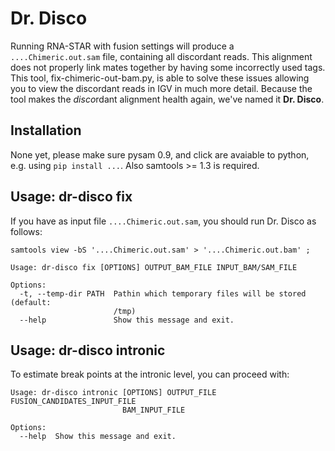 Dr. Disco
=========

Running RNA-STAR with fusion settings will produce a ``....Chimeric.out.sam`` file, containing all discordant reads. This alignment does not properly link mates together by having some incorrectly used tags. This tool, fix-chimeric-out-bam.py, is able to solve these issues allowing you to view the discordant reads in IGV in much more detail. Because the tool makes the *disco*rdant alignment health again, we've named it **Dr. Disco**.

Installation
------------
None yet, please make sure pysam 0.9, and click are avaiable to python, e.g. using `pip install ...`. Also samtools >= 1.3 is required.

Usage: dr-disco fix
-------------------
If you have as input file `....Chimeric.out.sam`, you should run Dr. Disco as follows:

```
samtools view -bS '....Chimeric.out.sam' > '....Chimeric.out.bam' ;
```
```
Usage: dr-disco fix [OPTIONS] OUTPUT_BAM_FILE INPUT_BAM/SAM_FILE

Options:
  -t, --temp-dir PATH  Pathin which temporary files will be stored (default:
                       /tmp)
  --help               Show this message and exit.
```

Usage: dr-disco intronic
------------------------
To estimate break points at the intronic level, you can proceed with:

```
Usage: dr-disco intronic [OPTIONS] OUTPUT_FILE FUSION_CANDIDATES_INPUT_FILE
                         BAM_INPUT_FILE

Options:
  --help  Show this message and exit.
```
